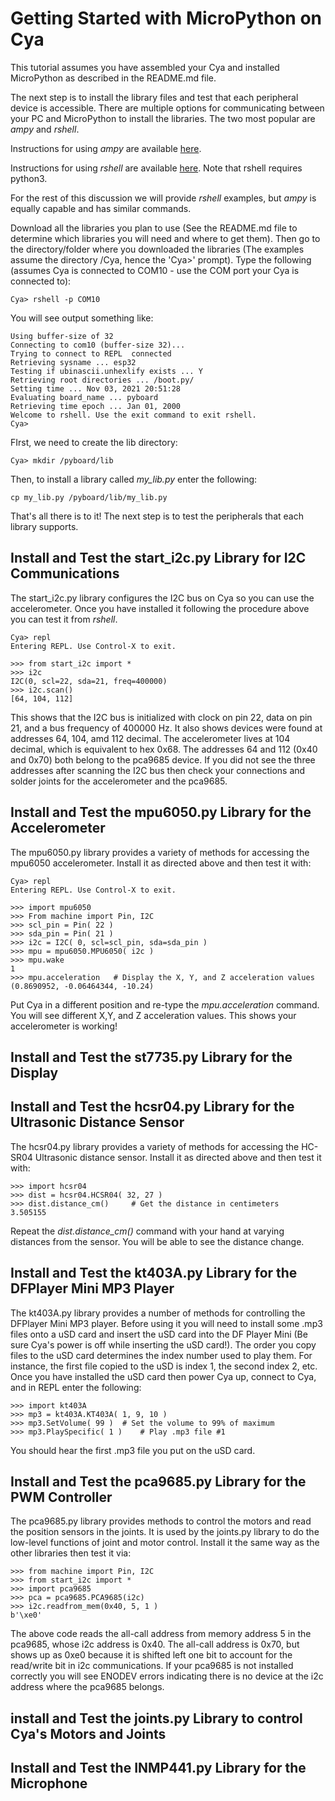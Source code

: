 # Getting Started with MicroPython on Cya

This tutorial assumes you have assembled your Cya and installed MicroPython as described in the README.md file.

The next step is to install the library files and test that each peripheral device is accessible. There are multiple options for communicating between your PC and MicroPython to install the libraries. The two most popular are _ampy_ and _rshell_.

Instructions for using _ampy_ are available [here](https://pypi.org/project/adafruit-ampy/).

Instructions for using _rshell_ are available [here](https://pypi.org/project/rshell/). Note that rshell requires python3.

For the rest of this discussion we will provide _rshell_ examples, but _ampy_ is equally capable and has similar commands.

Download all the libraries you plan to use (See the README.md file to determine which libraries you will need and where to get them). Then go to the directory/folder where you  downloaded the libraries (The examples assume the directory /Cya, hence the 'Cya>' prompt). Type the following (assumes Cya is connected to COM10 - use the COM port your Cya is connected to):

 	Cya> rshell -p COM10

You will see output something like:

	Using buffer-size of 32
	Connecting to com10 (buffer-size 32)...
	Trying to connect to REPL  connected
	Retrieving sysname ... esp32
	Testing if ubinascii.unhexlify exists ... Y
	Retrieving root directories ... /boot.py/
	Setting time ... Nov 03, 2021 20:51:28
	Evaluating board_name ... pyboard
  	Retrieving time epoch ... Jan 01, 2000
	Welcome to rshell. Use the exit command to exit rshell.
	Cya>

FIrst, we need to create the lib directory:

	Cya> mkdir /pyboard/lib
	
Then, to install a library called _my_lib.py_ enter the following:

	cp my_lib.py /pyboard/lib/my_lib.py
	
That's all there is to it! The next step is to test the peripherals that each library supports.

## Install and Test the start_i2c.py Library for I2C Communications

The start_i2c.py library configures the I2C bus on Cya so you can use the accelerometer. Once you have installed it following the procedure above you can test it from _rshell_.

	Cya> repl
	Entering REPL. Use Control-X to exit.
	
	>>> from start_i2c import *
	>>> i2c
	I2C(0, scl=22, sda=21, freq=400000)
	>>> i2c.scan()
	[64, 104, 112]
	
This shows that the I2C bus is initialized with clock on pin 22, data on pin 21, and a bus frequency of 400000 Hz. It also shows devices were found at addresses 64, 104, amd 112 decimal. The accelerometer lives at 104 decimal, which is equivalent to hex 0x68. The addresses 64 and 112 (0x40 and 0x70) both belong to the pca9685 device. If you did not see the three addresses after scanning the I2C bus then check your connections and solder joints for the accelerometer and the pca9685.

## Install and Test the mpu6050.py Library for the Accelerometer

The mpu6050.py library provides a variety of methods for accessing the mpu6050 accelerometer. Install it as directed above and then test it with:

	Cya> repl
	Entering REPL. Use Control-X to exit.
	
	>>> import mpu6050
	>>> From machine import Pin, I2C
	>>> scl_pin = Pin( 22 )
	>>> sda_pin = Pin( 21 )
	>>> i2c = I2C( 0, scl=scl_pin, sda=sda_pin )
	>>> mpu = mpu6050.MPU6050( i2c )
	>>> mpu.wake
	1
	>>> mpu.acceleration   # Display the X, Y, and Z acceleration values
	(0.8690952, -0.06464344, -10.24)
	
Put Cya in a different position and re-type the _mpu.acceleration_ command. You will see different X,Y, and Z acceleration values. This shows your accelerometer is working!

## Install and Test the st7735.py Library for the Display

## Install and Test the hcsr04.py Library for the Ultrasonic Distance Sensor

The hcsr04.py library provides a variety of methods for accessing the HC-SR04 Ultrasonic distance sensor. Install it as directed above and then test it with:

	>>> import hcsr04
	>>> dist = hcsr04.HCSR04( 32, 27 )
	>>> dist.distance_cm()     # Get the distance in centimeters
	3.505155
	
Repeat the _dist.distance_cm()_ command with your hand at varying distances from the sensor. You will be able to see the distance change.

## Install and Test the kt403A.py Library for the DFPlayer Mini MP3 Player

The kt403A.py library provides a number of methods for controlling the DFPlayer Mini MP3 player. Before using it you will need to install some .mp3 files onto a uSD card and insert the uSD card into the DF Player Mini (Be sure Cya's power is off while inserting the uSD card!). The order you copy files to the uSD card determines the index number used to play them. For instance, the first file copied to the uSD is index 1, the second index 2, etc. Once you have installed the uSD card then power Cya up, connect to Cya, and in REPL enter the following:

	>>> import kt403A
	>>> mp3 = kt403A.KT403A( 1, 9, 10 )
	>>> mp3.SetVolume( 99 )  # Set the volume to 99% of maximum
	>>> mp3.PlaySpecific( 1 )    # Play .mp3 file #1

You should hear the first .mp3 file you put on the uSD card.

## Install and Test the pca9685.py Library for the PWM Controller

The pca9685.py library provides methods to control the motors and read the position sensors in the joints. It is used by the joints.py library to do the low-level functions of joint and motor control. Install it the same way as the other libraries then test it via:

	>>> from machine import Pin, I2C
	>>> from start_i2c import *
	>>> import pca9685
	>>> pca = pca9685.PCA9685(i2c)
	>>> i2c.readfrom_mem(0x40, 5, 1 )
	b'\xe0'
	
The above code reads the all-call address from memory address 5 in the pca9685, whose i2c address is 0x40. The all-call address is 0x70, but shows up as 0xe0 because it is shifted left one bit to account for the read/write bit in i2c communications. If your pca9685 is not installed correctly you will see ENODEV errors indicating there is no device at the i2c address where the pca9685 belongs.

## install and Test the joints.py Library to control Cya's Motors and Joints


## Install and Test the INMP441.py Library for the Microphone






